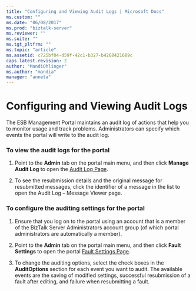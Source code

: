 ```yaml
---
title: "Configuring and Viewing Audit Logs | Microsoft Docs"
ms.custom: ""
ms.date: "06/08/2017"
ms.prod: "biztalk-server"
ms.reviewer: ""
ms.suite: ""
ms.tgt_pltfrm: ""
ms.topic: "article"
ms.assetid: c725bf04-d59f-42c1-b327-b4268421689c
caps.latest.revision: 2
author: "MandiOhlinger"
ms.author: "mandia"
manager: "anneta"
---
```

# Configuring and Viewing Audit Logs
The ESB Management Portal maintains an audit log of actions that help you to monitor usage and track problems. Administrators can specify which events the portal will write to the audit log.  
  
### To view the audit logs for the portal  
  
1.  Point to the **Admin** tab on the portal main menu, and then click **Manage Audit Log** to open the [Audit Log Page](../esb-toolkit/audit-log-page.md).  
  
2.  To see the resubmission details and the original message for resubmitted messages, click the identifier of a message in the list to open the Audit Log – Message Viewer page.  
  
### To configure the auditing settings for the portal  
  
1.  Ensure that you log on to the portal using an account that is a member of the BizTalk Server Administrators account group (of which portal administrators are automatically a member).  
  
2.  Point to the **Admin** tab on the portal main menu, and then click **Fault Settings** to open the portal [Fault Settings Page](../esb-toolkit/fault-settings-page.md).  
  
3.  To change the auditing options, select the check boxes in the **AuditOptions** section for each event you want to audit. The available events are the saving of modified settings, successful resubmission of a fault after editing, and failure when resubmitting a fault.